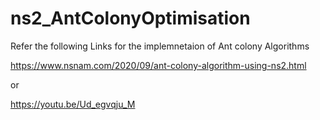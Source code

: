 # ns2_AntColonyOptimisation

Refer the following Links for the implemnetaion of Ant colony Algorithms

https://www.nsnam.com/2020/09/ant-colony-algorithm-using-ns2.html

or 

https://youtu.be/Ud_egvqju_M
